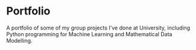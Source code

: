 # Portfolio

A portfolio of some of my group projects I've done at University, including Python programming for Machine Learning and Mathematical Data Modelling.
